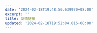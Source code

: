```yaml
---
date: '2024-02-18T19:48:56.639970+08:00'
excerpt: ''
title: 友情链接
updated: '2024-02-18T19:52:04.816+08:00'
---
```

